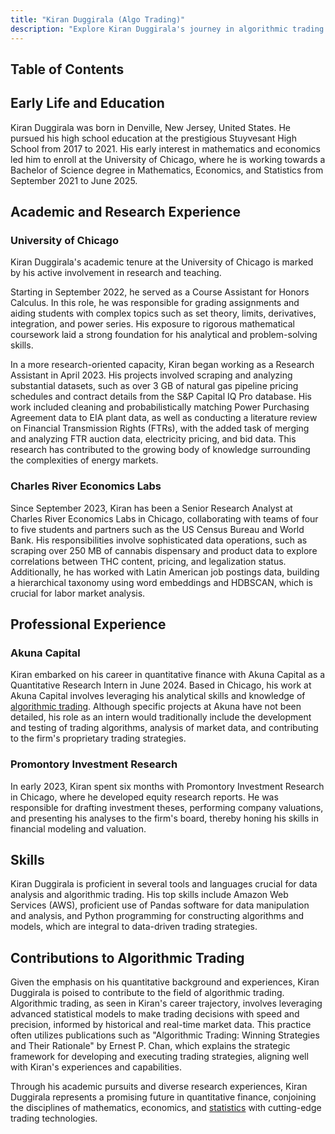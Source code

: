 ```yaml
---
title: "Kiran Duggirala (Algo Trading)"
description: "Explore Kiran Duggirala's journey in algorithmic trading from Stuyvesant High School to University of Chicago research and internships in quantitative finance."
---
```




## Table of Contents

## Early Life and Education

Kiran Duggirala was born in Denville, New Jersey, United States. He pursued his high school education at the prestigious Stuyvesant High School from 2017 to 2021. His early interest in mathematics and economics led him to enroll at the University of Chicago, where he is working towards a Bachelor of Science degree in Mathematics, Economics, and Statistics from September 2021 to June 2025.

## Academic and Research Experience

### University of Chicago

Kiran Duggirala's academic tenure at the University of Chicago is marked by his active involvement in research and teaching. 

Starting in September 2022, he served as a Course Assistant for Honors Calculus. In this role, he was responsible for grading assignments and aiding students with complex topics such as set theory, limits, derivatives, integration, and power series. His exposure to rigorous mathematical coursework laid a strong foundation for his analytical and problem-solving skills.

In a more research-oriented capacity, Kiran began working as a Research Assistant in April 2023. His projects involved scraping and analyzing substantial datasets, such as over 3 GB of natural gas pipeline pricing schedules and contract details from the S&P Capital IQ Pro database. His work included cleaning and probabilistically matching Power Purchasing Agreement data to EIA plant data, as well as conducting a literature review on Financial Transmission Rights (FTRs), with the added task of merging and analyzing FTR auction data, electricity pricing, and bid data. This research has contributed to the growing body of knowledge surrounding the complexities of energy markets.

### Charles River Economics Labs

Since September 2023, Kiran has been a Senior Research Analyst at Charles River Economics Labs in Chicago, collaborating with teams of four to five students and partners such as the US Census Bureau and World Bank. His responsibilities involve sophisticated data operations, such as scraping over 250 MB of cannabis dispensary and product data to explore correlations between THC content, pricing, and legalization status. Additionally, he has worked with Latin American job postings data, building a hierarchical taxonomy using word embeddings and HDBSCAN, which is crucial for labor market analysis. 

## Professional Experience

### Akuna Capital

Kiran embarked on his career in quantitative finance with Akuna Capital as a Quantitative Research Intern in June 2024. Based in Chicago, his work at Akuna Capital involves leveraging his analytical skills and knowledge of [algorithmic trading](/wiki/algorithmic-trading). Although specific projects at Akuna have not been detailed, his role as an intern would traditionally include the development and testing of trading algorithms, analysis of market data, and contributing to the firm's proprietary trading strategies.

### Promontory Investment Research

In early 2023, Kiran spent six months with Promontory Investment Research in Chicago, where he developed equity research reports. He was responsible for drafting investment theses, performing company valuations, and presenting his analyses to the firm's board, thereby honing his skills in financial modeling and valuation.

## Skills

Kiran Duggirala is proficient in several tools and languages crucial for data analysis and algorithmic trading. His top skills include Amazon Web Services (AWS), proficient use of Pandas software for data manipulation and analysis, and Python programming for constructing algorithms and models, which are integral to data-driven trading strategies.

## Contributions to Algorithmic Trading

Given the emphasis on his quantitative background and experiences, Kiran Duggirala is poised to contribute to the field of algorithmic trading. Algorithmic trading, as seen in Kiran's career trajectory, involves leveraging advanced statistical models to make trading decisions with speed and precision, informed by historical and real-time market data. This practice often utilizes publications such as "Algorithmic Trading: Winning Strategies and Their Rationale" by Ernest P. Chan, which explains the strategic framework for developing and executing trading strategies, aligning well with Kiran's experiences and capabilities.

Through his academic pursuits and diverse research experiences, Kiran Duggirala represents a promising future in quantitative finance, conjoining the disciplines of mathematics, economics, and [statistics](/wiki/bayesian-statistics) with cutting-edge trading technologies.